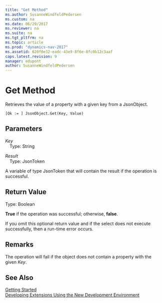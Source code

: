 ```yaml
---
title: "Get Method"
ms.author: SusanneWindfeldPedersen
ms.custom: na
ms.date: 06/29/2017
ms.reviewer: na
ms.suite: na
ms.tgt_pltfrm: na
ms.topic: article
ms.prod: "dynamics-nav-2017"
ms.assetid: 620f0e32-eadc-43e9-8f6e-8fc0b12c3aaf
caps.latest.revision: 9
manager: edupont
author: SusanneWindfeldPedersen
---
```


# Get Method
Retrieves the value of a property with a given key from a JsonObject.

```
[Ok := ] JsonObject.Get(Key, Value)
```

## Parameters
*Key*  
&emsp;Type: String

*Result*  
&emsp;Type: JsonToken

A variable of type JsonToken that will contain the result if the operation is successful.

## Return Value
Type: Boolean

**True** if the operation was successful; otherwise, **false**.

If you omit this optional return value and if the select does not execute successfully, then a run-time error occurs.

## Remarks
The operation will fail if the object does not contain a property with the given *Key*.

## See Also
[Getting Started](../devenv-get-started.md)  
[Developing Extensions Using the New Development Environment](../devenv-dev-overview.md)
